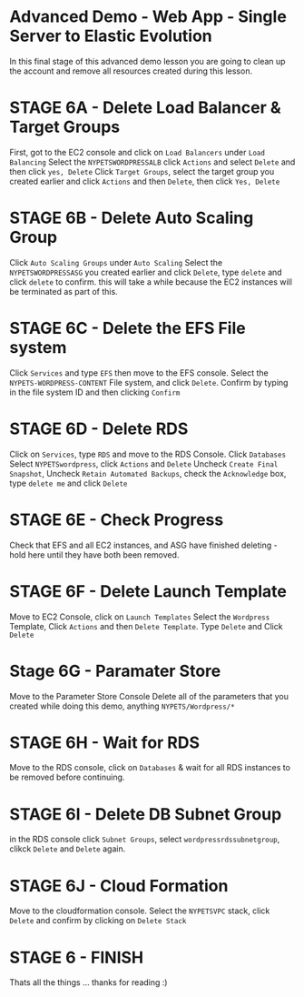 # Advanced Demo - Web App - Single Server to Elastic Evolution

In this final stage of this advanced demo lesson you are going to clean up the account and remove all resources created during this lesson.

# STAGE 6A - Delete Load Balancer & Target Groups

First, got to the EC2 console and click on `Load Balancers` under `Load Balancing`
Select the `NYPETSWORDPRESSALB`  click `Actions` and select `Delete` and then click `yes, Delete`
Click `Target Groups`, select the target group you created earlier and click `Actions` and then `Delete`, then click `Yes, Delete`

# STAGE 6B - Delete Auto Scaling Group

Click `Auto Scaling Groups` under `Auto Scaling`
Select the `NYPETSWORDPRESSASG` you created earlier and click `Delete`, type `delete` and click `delete` to confirm.
this will take a while because the EC2 instances will be terminated as part of this.

# STAGE 6C - Delete the EFS File system

Click `Services` and type `EFS` then move to the EFS console.
Select the `NYPETS-WORDPRESS-CONTENT` File system, and click `Delete`. Confirm by typing in the file system ID and then clicking `Confirm`

# STAGE 6D - Delete RDS

Click on `Services`, type `RDS` and move to the RDS Console.
Click `Databases`
Select `NYPETSwordpress`, click `Actions` and `Delete`
Uncheck `Create Final Snapshot`, Uncheck `Retain Automated Backups`, check the `Acknowledge` box, type `delete me` and click `Delete`

# STAGE 6E - Check Progress

Check that EFS and all EC2 instances, and ASG have finished deleting - hold here until they have both been removed.

# STAGE 6F - Delete Launch Template

Move to EC2 Console, click on `Launch Templates`
Select the `Wordpress` Template, Click `Actions` and then `Delete Template`. Type `Delete` and Click `Delete`

# Stage 6G - Paramater Store
Move to the Parameter Store Console
Delete all of the parameters that you created while doing this demo, anything `NYPETS/Wordpress/*`

# STAGE 6H - Wait for RDS

Move to the RDS console, click on `Databases` & wait for all RDS instances to be removed before continuing.

# STAGE 6I - Delete DB Subnet Group

in the RDS console click `Subnet Groups`, select `wordpressrdssubnetgroup`, clikck `Delete` and `Delete` again.

# STAGE 6J - Cloud Formation

Move to the cloudformation console.
Select the `NYPETSVPC` stack, click `Delete` and confirm by clicking on `Delete Stack`

# STAGE 6 - FINISH

Thats all the things ... thanks for reading :)


